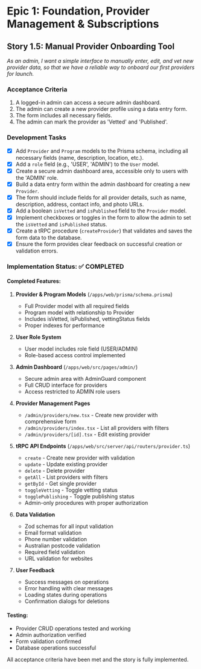 # Epic 1: Foundation, Provider Management & Subscriptions
## Story 1.5: Manual Provider Onboarding Tool

*As an admin, I want a simple interface to manually enter, edit, and vet new provider data, so that we have a reliable way to onboard our first providers for launch.*

### Acceptance Criteria
1. A logged-in admin can access a secure admin dashboard.
2. The admin can create a new provider profile using a data entry form.
3. The form includes all necessary fields.
4. The admin can mark the provider as 'Vetted' and 'Published'.

### Development Tasks
- [x] Add `Provider` and `Program` models to the Prisma schema, including all necessary fields (name, description, location, etc.).
- [x] Add a `role` field (e.g., 'USER', 'ADMIN') to the `User` model.
- [x] Create a secure admin dashboard area, accessible only to users with the 'ADMIN' role.
- [x] Build a data entry form within the admin dashboard for creating a new `Provider`.
- [x] The form should include fields for all provider details, such as name, description, address, contact info, and photo URLs.
- [x] Add a boolean `isVetted` and `isPublished` field to the `Provider` model.
- [x] Implement checkboxes or toggles in the form to allow the admin to set the `isVetted` and `isPublished` status.
- [x] Create a tRPC procedure (`createProvider`) that validates and saves the form data to the database.
- [x] Ensure the form provides clear feedback on successful creation or validation errors.

### Implementation Status: ✅ COMPLETED

#### Completed Features:
1. **Provider & Program Models** (`/apps/web/prisma/schema.prisma`)
   - Full Provider model with all required fields
   - Program model with relationship to Provider
   - Includes isVetted, isPublished, vettingStatus fields
   - Proper indexes for performance

2. **User Role System**
   - User model includes role field (USER/ADMIN)
   - Role-based access control implemented

3. **Admin Dashboard** (`/apps/web/src/pages/admin/`)
   - Secure admin area with AdminGuard component
   - Full CRUD interface for providers
   - Access restricted to ADMIN role users

4. **Provider Management Pages**
   - `/admin/providers/new.tsx` - Create new provider with comprehensive form
   - `/admin/providers/index.tsx` - List all providers with filters
   - `/admin/providers/[id].tsx` - Edit existing provider

5. **tRPC API Endpoints** (`/apps/web/src/server/api/routers/provider.ts`)
   - `create` - Create new provider with validation
   - `update` - Update existing provider
   - `delete` - Delete provider
   - `getAll` - List providers with filters
   - `getById` - Get single provider
   - `toggleVetting` - Toggle vetting status
   - `togglePublishing` - Toggle publishing status
   - Admin-only procedures with proper authorization

6. **Data Validation**
   - Zod schemas for all input validation
   - Email format validation
   - Phone number validation
   - Australian postcode validation
   - Required field validation
   - URL validation for websites

7. **User Feedback**
   - Success messages on operations
   - Error handling with clear messages
   - Loading states during operations
   - Confirmation dialogs for deletions

#### Testing:
- Provider CRUD operations tested and working
- Admin authorization verified
- Form validation confirmed
- Database operations successful

All acceptance criteria have been met and the story is fully implemented.
